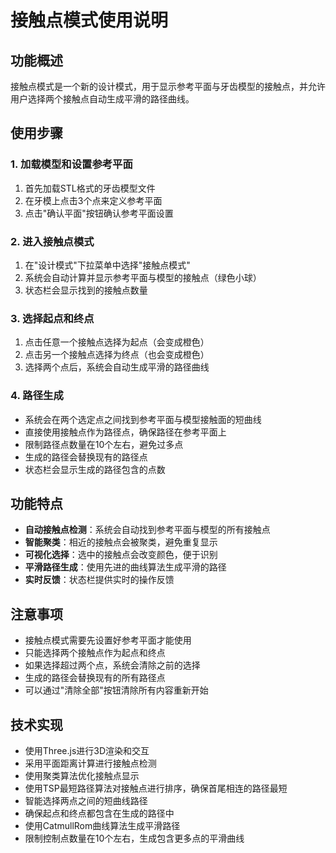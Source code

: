 # 接触点模式使用说明

## 功能概述
接触点模式是一个新的设计模式，用于显示参考平面与牙齿模型的接触点，并允许用户选择两个接触点自动生成平滑的路径曲线。

## 使用步骤

### 1. 加载模型和设置参考平面
1. 首先加载STL格式的牙齿模型文件
2. 在牙模上点击3个点来定义参考平面
3. 点击"确认平面"按钮确认参考平面设置

### 2. 进入接触点模式
1. 在"设计模式"下拉菜单中选择"接触点模式"
2. 系统会自动计算并显示参考平面与模型的接触点（绿色小球）
3. 状态栏会显示找到的接触点数量

### 3. 选择起点和终点
1. 点击任意一个接触点选择为起点（会变成橙色）
2. 点击另一个接触点选择为终点（也会变成橙色）
3. 选择两个点后，系统会自动生成平滑的路径曲线

### 4. 路径生成
- 系统会在两个选定点之间找到参考平面与模型接触面的短曲线
- 直接使用接触点作为路径点，确保路径在参考平面上
- 限制路径点数量在10个左右，避免过多点
- 生成的路径会替换现有的路径点
- 状态栏会显示生成的路径包含的点数

## 功能特点

- **自动接触点检测**：系统会自动找到参考平面与模型的所有接触点
- **智能聚类**：相近的接触点会被聚类，避免重复显示
- **可视化选择**：选中的接触点会改变颜色，便于识别
- **平滑路径生成**：使用先进的曲线算法生成平滑的路径
- **实时反馈**：状态栏提供实时的操作反馈

## 注意事项

- 接触点模式需要先设置好参考平面才能使用
- 只能选择两个接触点作为起点和终点
- 如果选择超过两个点，系统会清除之前的选择
- 生成的路径会替换现有的所有路径点
- 可以通过"清除全部"按钮清除所有内容重新开始

## 技术实现

- 使用Three.js进行3D渲染和交互
- 采用平面距离计算进行接触点检测
- 使用聚类算法优化接触点显示
- 使用TSP最短路径算法对接触点进行排序，确保首尾相连的路径最短
- 智能选择两点之间的短曲线路径
- 确保起点和终点都包含在生成的路径中
- 使用CatmullRom曲线算法生成平滑路径
- 限制控制点数量在10个左右，生成包含更多点的平滑曲线
